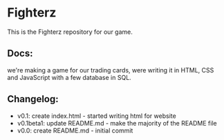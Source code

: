 # Fighterz
This is the Fighterz repository for our game.
## Docs:
we're making a game for our trading cards, were writing it in HTML, CSS and JavaScript with a few database in SQL.
## Changelog:
* v0.1: create index.html - started writing html for website
* v0.1beta1: update README.md - make the majority of the README file
* v0.0: create README.md - initial commit
